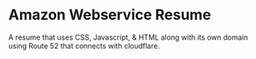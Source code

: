 # Amazon Webservice Resume
 A resume that uses CSS, Javascript, & HTML along with its own domain using Route 52 that connects with cloudflare.
